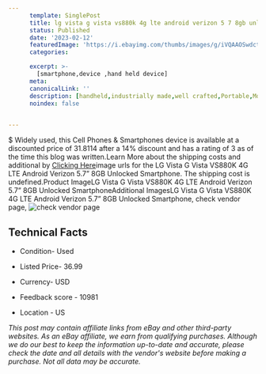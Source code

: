 ```yaml
---
      template: SinglePost
      title: lg vista g vista vs880k 4g lte android verizon 5 7 8gb unlocked smartphone
      status: Published
      date: '2023-02-12'
      featuredImage: 'https://i.ebayimg.com/thumbs/images/g/iVQAAOSwdctjwcbH/s-l225.jpg'
      categories: 

      excerpt: >-
        [smartphone,device ,hand held device]
      meta:
      canonicalLink: ''
      description: [handheld,industrially made,well crafted,Portable,Mobile,Compact,Convenient,Lightweight,Maneuverable,Man-portable,Miniature,Carriable,Hand-held,Light,Holdable,Transportable,Mobile device,Pocket-sized,On-the-go,Wireless,Cordless,Compact size,Convenient size, smartphone,device ,hand held device]
      noindex: false

        
---
```

$
    Widely used, this Cell Phones & Smartphones device is available at a discounted price of 31.8114 after a 14% discount and has a rating of 3 as of the time this blog was written.Learn More about the shipping costs and additional by [Clicking Here](https://www.ebay.com/itm/275621522995?hash=item402c52ae33%3Ag%3AiVQAAOSwdctjwcbH&mkevt=1&mkcid=1&mkrid=711-53200-19255-0&campid=%253CePNCampaignId%253E&customid=%253CreferenceId%253E&toolid=10049)image urls for the LG Vista G  Vista VS880K 4G LTE Android Verizon 5.7” 8GB Unlocked Smartphone. The shipping cost is undefined.Product ImageLG Vista G  Vista VS880K 4G LTE Android Verizon 5.7” 8GB Unlocked SmartphoneAdditional ImagesLG Vista G  Vista VS880K 4G LTE Android Verizon 5.7” 8GB Unlocked Smartphone, check vendor page, ![check vendor page](https://origin-galleryplus.ebayimg.com/ws/web/275621522995_2_0_1/225x225.jpg,https://origin-galleryplus.ebayimg.com/ws/web/275621522995_3_0_1/225x225.jpg,https://origin-galleryplus.ebayimg.com/ws/web/275621522995_4_0_1/225x225.jpg,https://origin-galleryplus.ebayimg.com/ws/web/275621522995_5_0_1/225x225.jpg,https://origin-galleryplus.ebayimg.com/ws/web/275621522995_6_0_1/225x225.jpg,https://origin-galleryplus.ebayimg.com/ws/web/275621522995_7_0_1/225x225.jpg)
    
    

 ## Technical Facts 



     
      

 - Condition- Used 


      

 - Listed Price- 36.99 


      

 - Currency- USD 


      

 - Feedback score - 10981 


      

 - Location - US 


      
      

 *_This post may contain affiliate links from eBay and other third-party websites. As an eBay affiliate, we earn from qualifying purchases. Although we do our best to keep the information up-to-date and accurate, please check the date and all details with the vendor's website before making a purchase. Not all data may be accurate._*



    
    
    
    
    